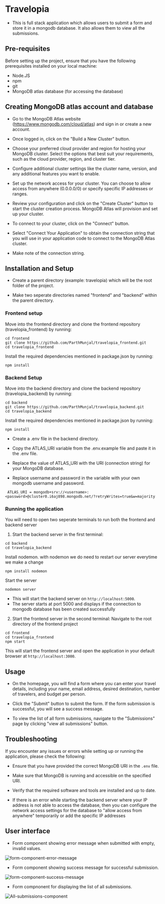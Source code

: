 # Travelopia

- This is full stack application which allows users to submit a form and store it in a mongodb database. It also allows them to view all the submissions. 

## Pre-requisites
Before setting up the project, ensure that you have the following prerequisites installed on your local machine:
- Node.JS
- npm
- git
- MongoDB atlas database (for accessing the database)

## Creating MongoDB atlas account and database
- Go to the MongoDB Atlas website (https://www.mongodb.com/cloud/atlas) and sign in or create a new account.

- Once logged in, click on the "Build a New Cluster" button.

- Choose your preferred cloud provider and region for hosting your MongoDB cluster. Select the options that best suit your requirements, such as the cloud provider, region, and cluster tier.

- Configure additional cluster settings like the cluster name, version, and any additional features you want to enable.

- Set up the network access for your cluster. You can choose to allow access from anywhere (0.0.0.0/0) or specify specific IP addresses or ranges. 

- Review your configuration and click on the "Create Cluster" button to start the cluster creation process. MongoDB Atlas will provision and set up your cluster.

- To connect to your cluster, click on the "Connect" button. 

- Select "Connect Your Application" to obtain the connection string that you will use in your application code to connect to the MongoDB Atlas cluster.

- Make note of the connection string.

## Installation and Setup

- Create a parent directory (example: travelopia) which will be the root folder of the project.

- Make two seperate directories named "frontend" and "backend" within the parent directory.

### Frontend setup
Move into the frontend directory and clone the frontend repository (travelopia_frontend) by running:
```
cd frontend
git clone https://github.com/ParthMunjal/travelopia_frontend.git
cd travelopia_frontend
```
Install the required dependencies mentioned in package.json by running:
```
npm install
```

### Backend Setup
Move into the backend directory and clone the backend repository (travelopia_backend) by running:
```
cd backend
git clone https://github.com/ParthMunjal/travelopia_backend.git
cd travelopia_backend
```
Install the required dependencies mentioned in package.json by running:
```
npm install
```
- Create a .env file in the backend directory.
 
- Copy the ATLAS_URI variable from the .env.example file and paste it in the .env file.
 
- Replace the value of ATLAS_URI with the URI (connection string) for your MongoDB database.

- Replace username and password in the variable with your own mongodb username and password.
```
 ATLAS_URI = mongodb+srv://<username>:<password>@cluster0.i6aj898.mongodb.net/?retryWrites=true&w=majority
 ```
 ### Running the application
 You will need to open two seperate terminals to run both the frontend and backend server
  
 1. Start the backend server in the first terminal:
  ```
  cd backend
  cd travelopia_backend
  ```
  Install nodemon. with nodemon we do need to restart our server everytime we make a change
  ```
  npm install nodemon
  ```
  Start the server
  ```
  nodemon server
  ```
 - This will start the backend server on `http://localhost:5000`.
 - The server starts at port 5000 and displays if the connection to mongodb database has been created successfully
  
  2. Start the frontend server in the second terminal:
  Navigate to the root directory of the frontend project 
  ```
  cd frontend
  cd travelopia_frontend
  npm start
  ```
  This will start the frontend server and open the application in your default browser at `http://localhost:3000`.
  
## Usage

- On the homepage, you will find a form where you can enter your travel details, including your name, email address, desired destination, number of travelers, and budget per person.

- Click the "Submit" button to submit the form. If the form submission is successful, you will see a success message.

- To view the list of all form submissions, navigate to the "Submissions" page by clicking "view all submissions" button.
  
## Troubleshooting

If you encounter any issues or errors while setting up or running the application, please check the following:

- Ensure that you have provided the correct MongoDB URI in the `.env` file.

- Make sure that MongoDB is running and accessible on the specified URI.

- Verify that the required software and tools are installed and up to date.
  
- If there is an error while starting the backend server where your IP address is not able to access the database, then you can configure the network access settings for the database to "allow access from anywhere" temporarily or add the specific IP addresses

## User interface
- Form component showing error message when submitted with empty, invalid values.

![form-component-error-message](https://github.com/ParthMunjal/travelopia_frontend/assets/81214567/c0119be2-71f2-47f9-9a0f-6164a642b80e)

- Form component showing success message for successful submission.

![form-component-success-message](https://github.com/ParthMunjal/travelopia_frontend/assets/81214567/0fb7911d-c65b-4b79-986d-edc98481d61e)

- Form compnonent for displaying the list of all submissions.

![All-submissions-component](https://github.com/ParthMunjal/travelopia_frontend/assets/81214567/a5664f7a-9d6c-4fcf-b905-d509f2a382ef)


